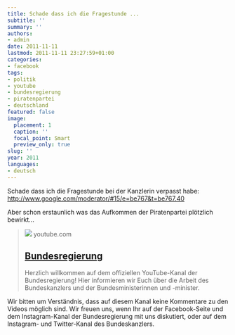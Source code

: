 ```yaml
---
title: Schade dass ich die Fragestunde ...
subtitle: ''
summary: ''
authors:
- admin
date: 2011-11-11
lastmod: 2011-11-11 23:27:59+01:00
categories:
- facebook
tags:
- politik
- youtube
- bundesregierung
- piratenpartei
- deutschland
featured: false
image:
  placement: 1
  caption: ''
  focal_point: Smart
  preview_only: true
slug: ''
year: 2011
languages:
- deutsch
---
```


Schade dass ich die Fragestunde bei der Kanzlerin verpasst habe: http://www.google.com/moderator/#15/e=be767&t=be767.40

Aber schon erstaunlich was das Aufkommen der Piratenpartei plötzlich bewirkt...
> [![](https://yt3.googleusercontent.com/IfUHedUkXbHv0vYUPs9ypU7QUJottb_pZcwnD5mYtBvFWrElYVA5MtzvRQ37754NhWaA0MWvEg=s900-c-k-c0x00ffffff-no-rj)](http://www.youtube.com/user/bundesregierung)
> youtube.com
> ## [Bundesregierung](http://www.youtube.com/user/bundesregierung)
>
>Herzlich willkommen auf dem offiziellen YouTube-Kanal der Bundesregierung! Hier informieren wir Euch über die Arbeit des Bundeskanzlers und der Bundesministerinnen und -minister. 

Wir bitten um Verständnis, dass auf diesem Kanal keine Kommentare zu den Videos möglich sind. Wir freuen uns, wenn Ihr auf der Facebook-Seite und dem Instagram-Kanal der Bundesregierung mit uns diskutiert, oder auf dem Instagram- und Twitter-Kanal des Bundeskanzlers.